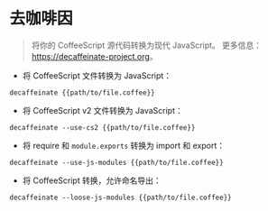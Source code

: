 # 去咖啡因

> 将你的 CoffeeScript 源代码转换为现代 JavaScript。
> 更多信息：<https://decaffeinate-project.org>。

- 将 CoffeeScript 文件转换为 JavaScript：

`decaffeinate {{path/to/file.coffee}}`

- 将 CoffeeScript v2 文件转换为 JavaScript：

`decaffeinate --use-cs2 {{path/to/file.coffee}}`

- 将 require 和 `module.exports` 转换为 import 和 export：

`decaffeinate --use-js-modules {{path/to/file.coffee}}`

- 将 CoffeeScript 转换，允许命名导出：

`decaffeinate --loose-js-modules {{path/to/file.coffee}}`